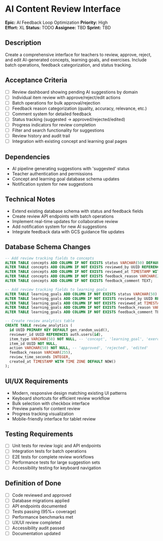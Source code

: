 # AI Content Review Interface

**Epic:** AI Feedback Loop Optimization
**Priority:** High  
**Effort:** XL
**Status:** TODO
**Assignee:** TBD
**Sprint:** TBD

## Description
Create a comprehensive interface for teachers to review, approve, reject, and edit AI-generated concepts, learning goals, and exercises. Include batch operations, feedback categorization, and status tracking.

## Acceptance Criteria
- [ ] Review dashboard showing pending AI suggestions by domain
- [ ] Individual item review with approve/reject/edit actions
- [ ] Batch operations for bulk approval/rejection
- [ ] Feedback reason categorization (quality, accuracy, relevance, etc.)
- [ ] Comment system for detailed feedback
- [ ] Status tracking (suggested → approved/rejected/edited)
- [ ] Progress indicators for review completion
- [ ] Filter and search functionality for suggestions
- [ ] Review history and audit trail
- [ ] Integration with existing concept and learning goal pages

## Dependencies
- AI pipeline generating suggestions with 'suggested' status
- Teacher authentication and permissions
- Concept and learning goal database schema updates
- Notification system for new suggestions

## Technical Notes
- Extend existing database schema with status and feedback fields
- Create review API endpoints with batch operations
- Implement real-time updates for collaborative review
- Add notification system for new AI suggestions
- Integrate feedback data with GCS guidance file updates

## Database Schema Changes
```sql
-- Add review tracking fields to concepts
ALTER TABLE concepts ADD COLUMN IF NOT EXISTS status VARCHAR(50) DEFAULT 'suggested';
ALTER TABLE concepts ADD COLUMN IF NOT EXISTS reviewed_by UUID REFERENCES auth.users(id);
ALTER TABLE concepts ADD COLUMN IF NOT EXISTS reviewed_at TIMESTAMP WITH TIME ZONE;
ALTER TABLE concepts ADD COLUMN IF NOT EXISTS feedback_reason VARCHAR(255);
ALTER TABLE concepts ADD COLUMN IF NOT EXISTS feedback_comment TEXT;

-- Add review tracking fields to learning_goals
ALTER TABLE learning_goals ADD COLUMN IF NOT EXISTS status VARCHAR(50) DEFAULT 'suggested';
ALTER TABLE learning_goals ADD COLUMN IF NOT EXISTS reviewed_by UUID REFERENCES auth.users(id);
ALTER TABLE learning_goals ADD COLUMN IF NOT EXISTS reviewed_at TIMESTAMP WITH TIME ZONE;
ALTER TABLE learning_goals ADD COLUMN IF NOT EXISTS feedback_reason VARCHAR(255);
ALTER TABLE learning_goals ADD COLUMN IF NOT EXISTS feedback_comment TEXT;

-- Create review analytics table
CREATE TABLE review_analytics (
  id UUID PRIMARY KEY DEFAULT gen_random_uuid(),
  reviewer_id UUID REFERENCES auth.users(id),
  item_type VARCHAR(50) NOT NULL, -- 'concept', 'learning_goal', 'exercise'
  item_id UUID NOT NULL,
  action VARCHAR(50) NOT NULL, -- 'approved', 'rejected', 'edited'
  feedback_reason VARCHAR(255),
  review_time_seconds INTEGER,
  created_at TIMESTAMP WITH TIME ZONE DEFAULT NOW()
);
```

## UI/UX Requirements
- Modern, responsive design matching existing UI patterns
- Keyboard shortcuts for efficient review workflow
- Bulk selection with checkbox interface
- Preview panels for content review
- Progress tracking visualization
- Mobile-friendly interface for tablet review

## Testing Requirements
- [ ] Unit tests for review logic and API endpoints
- [ ] Integration tests for batch operations
- [ ] E2E tests for complete review workflows
- [ ] Performance tests for large suggestion sets
- [ ] Accessibility testing for keyboard navigation

## Definition of Done
- [ ] Code reviewed and approved
- [ ] Database migrations applied
- [ ] API endpoints documented
- [ ] Tests passing (95%+ coverage)
- [ ] Performance benchmarks met
- [ ] UX/UI review completed
- [ ] Accessibility audit passed
- [ ] Documentation updated